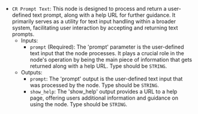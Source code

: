 - `CR Prompt Text`: This node is designed to process and return a user-defined text prompt, along with a help URL for further guidance. It primarily serves as a utility for text input handling within a broader system, facilitating user interaction by accepting and returning text prompts.
    - Inputs:
        - `prompt` (Required): The 'prompt' parameter is the user-defined text input that the node processes. It plays a crucial role in the node's operation by being the main piece of information that gets returned along with a help URL. Type should be `STRING`.
    - Outputs:
        - `prompt`: The 'prompt' output is the user-defined text input that was processed by the node. Type should be `STRING`.
        - `show_help`: The 'show_help' output provides a URL to a help page, offering users additional information and guidance on using the node. Type should be `STRING`.
